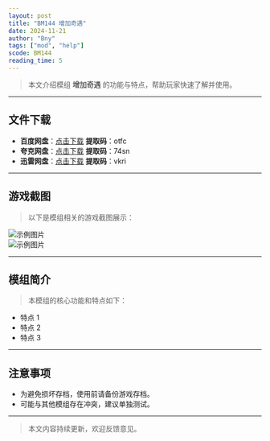 ```yaml
---
layout: post
title: "BM144 增加奇遇"
date: 2024-11-21
author: "Bny"
tags: ["mod", "help"]
scode: BM144
reading_time: 5
---
```


> 本文介绍模组 **增加奇遇** 的功能与特点，帮助玩家快速了解并使用。

---





## 文件下载
- **百度网盘**：[点击下载](https://pan.baidu.com/s/1UUIMnLrTt0Ies2zz4Co3Ew?pwd=otfc)  **提取码**：otfc  
- **夸克网盘**：[点击下载](https://pan.quark.cn/s/db1eee7954e5?pwd=74sn)  **提取码**：74sn  
- **迅雷网盘**：[点击下载](https://pan.xunlei.com/s/VOCCbfmLbGWPPUUdfuCFPg98A1?pwd=vkri)  **提取码**：vkri  

---

## 游戏截图
> 以下是模组相关的游戏截图展示：

![示例图片](https://example.com/screenshot1.jpg)  
![示例图片](https://example.com/screenshot2.jpg)

---

## 模组简介
> 本模组的核心功能和特点如下：
- 特点 1
- 特点 2
- 特点 3

---

## 注意事项
- 为避免损坏存档，使用前请备份游戏存档。
- 可能与其他模组存在冲突，建议单独测试。

---

> 本文内容持续更新，欢迎反馈意见。
